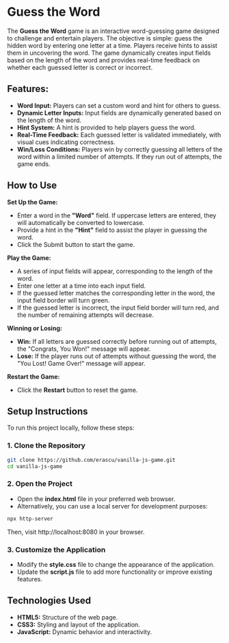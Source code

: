 # Guess the Word

The **Guess the Word** game is an interactive word-guessing game designed to challenge and entertain players. The objective is simple: guess the hidden word by entering one letter at a time. Players receive hints to assist them in uncovering the word. The game dynamically creates input fields based on the length of the word and provides real-time feedback on whether each guessed letter is correct or incorrect.

## Features:
- <b>Word Input:</b> Players can set a custom word and hint for others to guess.
- <b>Dynamic Letter Inputs:</b> Input fields are dynamically generated based on the length of the word.
- <b>Hint System:</b> A hint is provided to help players guess the word.
- <b>Real-Time Feedback:</b> Each guessed letter is validated immediately, with visual cues indicating correctness.
- <b>Win/Loss Conditions:</b> Players win by correctly guessing all letters of the word within a limited number of attempts. If they run out of attempts, the game ends.

## How to Use

**Set Up the Game:**
- Enter a word in the <b>"Word"</b> field. If uppercase letters are entered, they will automatically be converted to lowercase. 
- Provide a hint in the <b>"Hint"</b> field to assist the player in guessing the word.
- Click the Submit button to start the game.

**Play the Game:**
- A series of input fields will appear, corresponding to the length of the word.
- Enter one letter at a time into each input field.
- If the guessed letter matches the corresponding letter in the word, the input field border will turn green.
- If the guessed letter is incorrect, the input field border will turn red, and the number of remaining attempts will decrease.

**Winning or Losing:**
- <b>Win:</b> If all letters are guessed correctly before running out of attempts, the "Congrats, You Won!" message will appear.
- <b>Lose:</b> If the player runs out of attempts without guessing the word, the "You Lost! Game Over!" message will appear.

**Restart the Game:**
- Click the <b>Restart</b> button to reset the game.


## Setup Instructions

To run this project locally, follow these steps:

### 1. Clone the Repository

```bash
git clone https://github.com/erascu/vanilla-js-game.git
cd vanilla-js-game
```

### 2. Open the Project

- Open the <b>index.html</b> file in your preferred web browser.
- Alternatively, you can use a local server for development purposes:
```bash
npx http-server
```
Then, visit http://localhost:8080 in your browser.

### 3. Customize the Application

- Modify the <b>style.css</b> file to change the appearance of the application.
- Update the <b>script.js</b> file to add more functionality or improve existing features.

## Technologies Used

- <b>HTML5:</b> Structure of the web page.
- <b>CSS3:</b> Styling and layout of the application.
- <b>JavaScript:</b> Dynamic behavior and interactivity.
